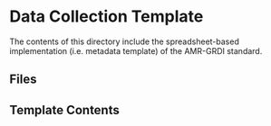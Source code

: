 # <INSERT NAME> Data Collection Template

The contents of this directory include the spreadsheet-based implementation (i.e. metadata template) of the AMR-GRDI standard.

## Files


## Template Contents


